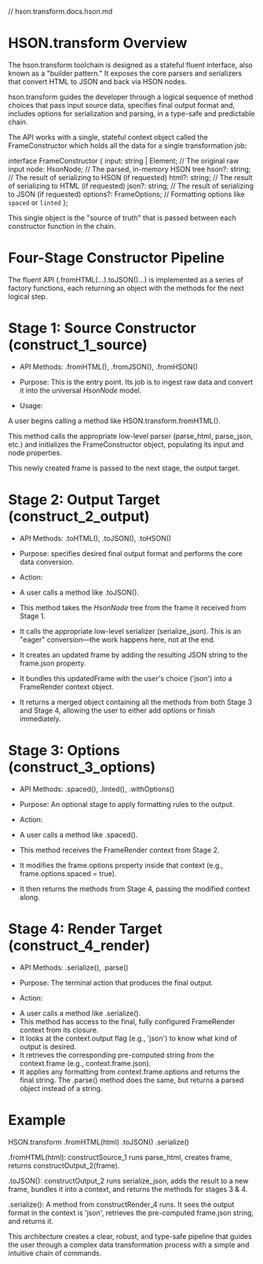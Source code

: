 // hson.transform.docs.hson.md

# HSON.transform Overview

The hson.transform toolchain is designed as a stateful fluent interface, also known as a "builder pattern." It exposes the core parsers and serializers that convert HTML to JSON and back via HSON nodes. 

 hson.transform guides the developer through a logical sequence of method choices that pass input source data, specifies final output format and, includes options for serialization and parsing, in a type-safe and predictable chain.

The API works with a single, stateful context object called the FrameConstructor which holds all the data for a single transformation job:

interface FrameConstructor {
    input: string | Element; // The original raw input
    node: HsonNode;         // The parsed, in-memory HSON tree
    hson?: string;          // The result of serializing to HSON (if requested)
    html?: string;          // The result of serializing to HTML (if requested)
    json?: string;          // The result of serializing to JSON (if requested)
    options?: FrameOptions; // Formatting options like `spaced` or `linted`
};

This single object is the "source of truth" that is passed between each constructor function in the chain.

# Four-Stage Constructor Pipeline

The fluent API (.fromHTML(...).toJSON()...) is implemented as a series of factory functions, each returning an object with the methods for the next logical step.

# Stage 1: Source Constructor (construct_1_source)

* API Methods: .fromHTML(), .fromJSON(), .fromHSON()

* Purpose: This is the entry point. Its job is to ingest raw data and convert it into the universal $HsonNode$ model.

* Usage:

A user begins calling a method like HSON.transform.fromHTML().

This method calls the appropriate low-level parser (parse_html, parse_json, etc.) and initializes the FrameConstructor object, populating its input and node properties.

This newly created frame is passed to the next stage, the output target.

# Stage 2: Output Target (construct_2_output)

* API Methods: .toHTML(), .toJSON(), .toHSON()

* Purpose: specifies desired final output format and performs the core data conversion.

* Action:

- A user calls a method like .toJSON().

- This method takes the $HsonNode$ tree from the frame it received from Stage 1.

- It calls the appropriate low-level serializer (serialize_json). This is an "eager" conversion—the work happens here, not at the end.

- It creates an updated frame by adding the resulting JSON string to the frame.json property.

- It bundles this updatedFrame with the user's choice ('json') into a FrameRender context object.

- It returns a merged object containing all the methods from both Stage 3 and Stage 4, allowing the user to either add options or finish immediately.

# Stage 3: Options (construct_3_options)

* API Methods: .spaced(), .linted(), .withOptions()

* Purpose: An optional stage to apply formatting rules to the output.

* Action:

- A user calls a method like .spaced().

- This method receives the FrameRender context from Stage 2.

- It modifies the frame.options property inside that context (e.g., frame.options.spaced = true).

- It then returns the methods from Stage 4, passing the modified context along.

# Stage 4: Render Target (construct_4_render)

* API Methods: .serialize(), .parse()

* Purpose: The terminal action that produces the final output.

* Action:

- A user calls a method like .serialize().
- This method has access to the final, fully configured FrameRender context from its closure.
- It looks at the context.output flag (e.g., 'json') to know what kind of output is desired.
- It retrieves the corresponding pre-computed string from the context.frame (e.g., context.frame.json).
- It applies any formatting from context.frame.options and returns the final string. The .parse() method does the same, but returns a parsed object instead of a string.

# Example

HSON.transform
    .fromHTML(html)
    .toJSON()
    .serialize()


.fromHTML(html): constructSource_1 runs parse_html, creates frame, returns constructOutput_2(frame).

.toJSON(): constructOutput_2 runs serialize_json, adds the result to a new frame, bundles it into a context, and returns the methods for stages 3 & 4.

.serialize(): A method from constructRender_4 runs. It sees the output format in the context is 'json', retrieves the pre-computed frame.json string, and returns it.

This architecture creates a clear, robust, and type-safe pipeline that guides the user through a complex data transformation process with a simple and intuitive chain of commands.